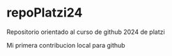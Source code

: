 # repoPlatzi24
Repositorio orientado al curso de github 2024 de platzi

Mi primera contribucion local para github